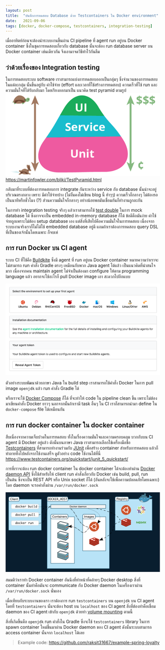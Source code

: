```yaml
---
layout: post
title:  "บันทึกการทดสอบ Database ด้วย Testcontainers ใน Docker environment"
date:   2021-09-06
tags: [docker, docker-compose, testcontainers, integration-testing]
---
```


เมื่ออาทิตย์ก่อนจะต้องนำระบบงานขึ้นผ่าน CI pipeline ที่ agent run อยู่บน Docker container ซึ่งในชุดการทดสอบเกี่ยวกับ database นั้นจะต้อง run database server บน Docker container เช่นเดียวกัน จึงเอามาจดวิธีทำไว้กันลืม

## ว่าด้วยเรื่องของ Integration testing
ในการทดสอบระบบ software เราสามารถแบ่งการทดสอบออกเป็นกลุ่มๆ ซึ่งจำนวนของการทดสอบในแต่ละกลุ่ม นั้นขึ้นอยู่กับ ค่าใช้จ่าย (effort และเวลาที่ใช้สร้างการทดสอบ) ความเร็วที่ใช้ run และความมั่นใจที่ได้รับกลับมา โดยเรียงออกมาเป็น แนวคิด test pyramid ตามรูป
![Test pyramid](/assets/2021-09-06-test-pyramid.png)
<https://martinfowler.com/bliki/TestPyramid.html>

กลับมาที่ระบบที่ต้องการทดสอบการ integrate กันระหว่าง service กับ database นั้นน่าจะอยู่บริเวณตรงกลาง เพราะ มีค่าใช้จ่ายบ้าง (ไม่งั้นคงไม่เขียน blog นี้ ฮ่าๆๆ) ความเร็วก็กลางๆ ไม่ต้องรอเป็นนาทีหรือชั่วโมง (?) ส่วนความมั่นใจก็กลางๆ อย่างน้อยพอมันเชื่อมกันก็ทำงานถูกละกัน  

ในการทำ integration testing จริงๆ แล้วเราสามารถใช้ [test double](https://martinfowler.com/bliki/TestDouble.html) ในการ mock database ได้ ซึ่งอาจจะเป็น embedded in-memory database ก็ได้ ข้อดีคือมันง่าย ค่าใช้จ่ายถูกเพราะไม่ต้อง setup database เอง แต่สิ่งที่เสียไปคือความมั่นใจในการทดสอบ เนื่องจากระบบงานจริงเราก็ไม่ได้ใช้ embedded database อยู่ดี แถมถ้าเราต้องการทดสอบ query DSL ที่เป็นของเจ้านั้นโดยเฉพาะ ก็จบเห่

## การ run Docker บน CI agent
ระบบ CI ที่ใช้คือ [Buildkite](https://buildkite.com/) ซึ่งมี agent ที่ run อยู่บน Docker container หมายความว่าเราจะไม่สามารถ run คำสั่ง Gradle ตรงๆ เหมือนกับพวก Java agent ได้แล้ว เป็นแนวคิดที่น่าสนใจมาก เนื่องจากคน maintain agent ไม่จำเป็นต้องมา configure ให้ตาม programming language แล้ว อยากจะใช้อะไรก็ pull Docker image เอา สะดวกไปอีกแบบ

![Buildkite agent](/assets/2021-09-06-buildkite-agent.png)

ตัวอย่างระบบพัฒนาด้วยภาษา Java ใน build step เราสามารถใช้คำสั่ง Docker ในการ pull image `openjdk` แล้ว run คำสั่ง Gradle ได้

<script src="https://gist.github.com/raksit31667/4913e2e4f597b75f7ce96b15f7714b3e.js"></script>

หรือเราจะใช้ [Docker Compose](https://docs.docker.com/compose/) ก็ได้ ที่จะทำให้ code ใน pipeline clean ขึ้น เพราะไม่ต้องมาเขียนคำสั่ง Docker ยาวๆ นอกจากนั้นถ้าเรามี task อื่นๆ ใน CI เราก็สามารถนำมา define ใน `docker-compose` file ได้เหมือนกัน

<script src="https://gist.github.com/raksit31667/4f078deeffbb29242c37239167b4aeca.js"></script>

<script src="https://gist.github.com/raksit31667/c2676dbfdad5c5720a77c93de67e1745.js"></script>

## การ run docker container ใน docker container
สืบเนื่องจากความเจ็บปวดในการทดสอบ ทั้งในเรื่องความมั่นใจและความครอบคลุม บวกกับบน CI agent มี Docker อยู่แล้ว ดังนั้นบนภาษา Java เราสามารถเลือกใช้เครื่องมือชื่อ [Testcontainers](https://www.testcontainers.org/) ที่สามารถทำงานร่วมกับ [JUnit](https://junit.org/junit5/) เพื่อสร้าง container สำหรับการทดสอบ แล้วก็ทำลายทิ้งไปหลังจากใช้งานเสร็จ ดูตัวอย่าง code ใช้งานได้ที่นี่ <https://www.testcontainers.org/quickstart/junit_5_quickstart/>

การที่เราจะต้อง run docker container ใน docker container ได้จะต้องทำผ่าน [Docker daemon API](https://docs.docker.com/get-started/overview/#the-docker-daemon) ซึ่งใช้สำหรับให้ client run คำสั่งเกี่ยวกับ Docker เช่น build, pull, run เป็นต้น ซึ่งจะเป็น REST API หรือ Unix socket ก็ได้ (อันหลังจะใช้เพื่อความปลอดภัยโดยเฉพาะ) โดย daemon จะรอคำสั่งผ่าน `/var/run/docker.sock`

![Docker architecture](/assets/2021-09-06-docker-architecture.png)

สมมติว่าเราทำ Docker container อันนึงที่ทำหน้าที่คล้ายๆ Docker desktop สิ่งที่ container นั้นทำคือมันจะ communicate กับ Docker daemon ในเครื่องเราผ่าน `/var/run/docker.sock` นั่นเอง  

เมื่อเทียบกับระบบงานของเรา เราต้องการ run `testcontainers` บน `openjdk` บน CI agent โดยที่ `testcontainers` นั้นจะต้อง host บน `localhost` ของ CI agent สิ่งที่ต้องทำคือเชื่อม daemon ของ CI agent เข้ากับ `openjdk` ด้วยท่า [volume mounting](https://docs.docker.com/storage/volumes/) ตามนี้

<script src="https://gist.github.com/raksit31667/aad6bc61932e094666e72a6598902213.js"></script>

สิ่งที่เกิดขึ้นคือ `openjdk` run คำสั่งใน Gradle ซึ่งจะใช้ `testcontainers` library ในการ spawn container ใหม่ขึ้นมาผ่าน Docker daemon ของ CI agent ดังนั้นระบบสามารถ access container นั้นจาก `localhost` ได้เลย

> Example code: <https://github.com/raksit31667/example-spring-loyalty>


